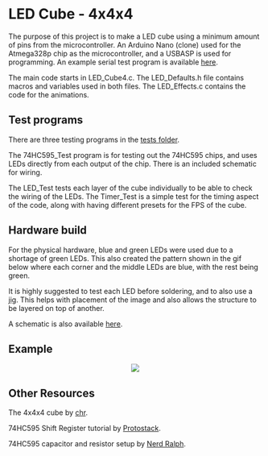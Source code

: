 # LED Cube - 4x4x4

The purpose of this project is to make a LED cube using a minimum amount of pins from the
microcontroller. An Arduino Nano (clone) used for the Atmega328p chip as the microcontroller,
 and a USBASP is used for programming. An example serial test program is
available [here](https://github.com/mwyoung/avr-serial-test).

The main code starts in LED\_Cube4.c. The LED\_Defaults.h file contains macros and
variables used in both files. The LED\_Effects.c contains the code for the animations.

## Test programs

There are three testing programs in the [tests
folder](https://github.com/mwyoung/LED-Cube/tree/master/tests).

The 74HC595\_Test program is for testing out the 74HC595 chips, and uses LEDs directly
from each output of the chip. There is an included schematic for wiring.

The LED\_Test tests each layer of the cube individually to be able to check the wiring of
the LEDs. The Timer\_Test is a simple test for the timing aspect of the code, along with
having different presets for the FPS of the cube.

## Hardware build

For the physical hardware, blue and green LEDs were used due to a shortage of green LEDs.
This also created the pattern shown in the gif below where each corner and the middle LEDs
are blue, with the rest being green.

It is highly suggested to test each LED before soldering, and to also use a [jig](https://user-images.githubusercontent.com/10273995/66607028-30d67d00-eb68-11e9-9e58-f144b741c010.jpg).
This helps with placement of the image and also allows the structure to be layered on top
of another.

A schematic is also available [here](https://github.com/mwyoung/LED-Cube/blob/master/Schematic/LED_Cube.svg).

## Example
<p align="center">
<img src="https://user-images.githubusercontent.com/10273995/66527012-6703f600-eaaf-11e9-91d3-ce5843f21daa.gif"/>
</p>

## Other Resources
The 4x4x4 cube by [chr](https://www.instructables.com/id/LED-Cube-4x4x4/).

74HC595 Shift Register tutorial by [Protostack](https://protostack.com.au/2010/05/introduction-to-74hc595-shift-register-controlling-16-leds/).

74HC595 capacitor and resistor setup by [Nerd Ralph](nerdralph.blogspot.com/2015/10/using-74hc595-as-74hc164-shift-register.html).
